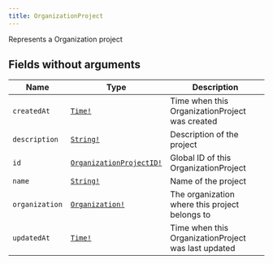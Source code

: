 ```yaml
---
title: OrganizationProject
---
```


Represents a Organization project

## Fields without arguments

| Name | Type | Description |
|------|------|-------------|
| `createdAt` | [`Time!`](../scalar/time.md) | Time when this OrganizationProject was created |
| `description` | [`String!`](../scalar/string.md) | Description of the project |
| `id` | [`OrganizationProjectID!`](../scalar/organizationprojectid.md) | Global ID of this OrganizationProject |
| `name` | [`String!`](../scalar/string.md) | Name of the project |
| `organization` | [`Organization!`](../object/organization.md) | The organization where this project belongs to |
| `updatedAt` | [`Time!`](../scalar/time.md) | Time when this OrganizationProject was last updated |

